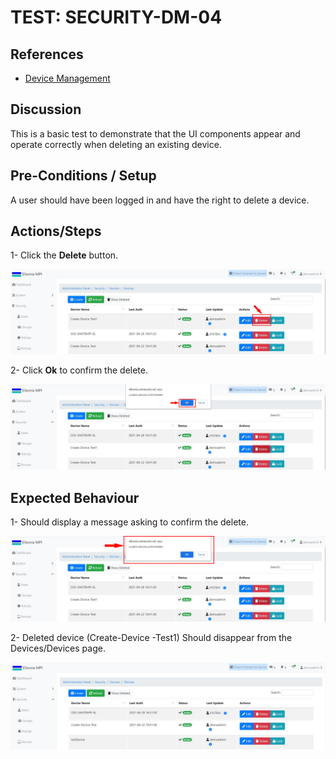 # TEST: SECURITY-DM-04

## References

* [Device Management](../../../../operations/security-administration/end-user-guide/device-management.md)

## Discussion

This is a basic test to demonstrate that the UI components appear and operate correctly when deleting an existing device.

## Pre-Conditions / Setup

A user should have been logged in and have the right to delete a device.

## Actions/Steps

1- Click the **Delete** button.

![](../../../../../.gitbook/assets/11%20%281%29.jpg)

2- Click  **Ok** to confirm the delete.

![](../../../../../.gitbook/assets/12-1.jpg)

## Expected Behaviour

1- Should display a message asking to confirm the delete.

![](../../../../../.gitbook/assets/12%20%282%29.jpg)

2- Deleted device \(Create-Device -Test1\) Should disappear from the Devices/Devices page.

![](../../../../../.gitbook/assets/13%20%282%29.jpg)

